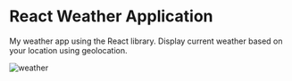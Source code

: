 # React Weather Application

My weather app using the React library. Display current weather based on your location using geolocation.

![weather](https://user-images.githubusercontent.com/43350898/99886841-09455580-2c40-11eb-95ab-2b8721ac6576.png)
